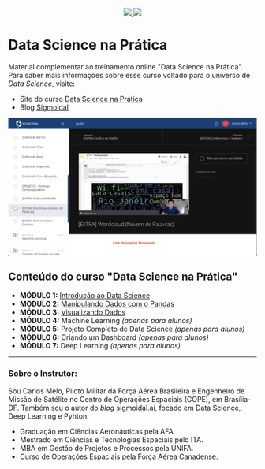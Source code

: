 <p align="center">
    <a href="http://sigmoidal.ai" alt="Contributors">
        <img src="https://img.shields.io/badge/sigmoidal-ai-yellow" />
    </a>
  <a href="https://creativecommons.org/licenses/by-nc-nd/4.0/deed.pt_BR"><img src="https://i.creativecommons.org/l/by-nc-nd/4.0/88x31.png" height="20px">
  </a>
</p>

# Data Science na Prática

Material complementar ao treinamento online "Data Science na Prática". Para saber mais informações sobre esse curso voltádo para o universo de *Data Science*, visite:

* Site do curso [Data Science na Prática](https://curso.sigmoidal.ai?utm_source=github)
* Blog [Sigmoidal](https://curso.sigmoidal.ai)

<p align="center">
  <img src="data_science_na_pratica.png" align="center" title="Data Science na Prática" width="600">
</p>

## Conteúdo do curso "Data Science na Prática"

* **MÓDULO 1:** [Introdução ao Data Science](https://github.com/carlosfab/curso_data_science_na_pratica/tree/master/modulo_01)
* **MÓDULO 2:**  [Manipulando Dados com o Pandas](https://github.com/carlosfab/curso_data_science_na_pratica/tree/master/modulo_02)
* **MÓDULO 3:** [Visualizando Dados](https://github.com/carlosfab/curso_data_science_na_pratica/tree/master/modulo_03)
* **MÓDULO 4:** Machine Learning *(apenas para alunos)*
* **MÓDULO 5:** Projeto Completo de Data Science *(apenas para alunos)*
* **MÓDULO 6:** Criando um Dashboard *(apenas para alunos)*
* **MÓDULO 7:** Deep Learning *(apenas para alunos)*
---

### Sobre o Instrutor:

Sou Carlos Melo, Piloto Militar da Força Aérea Brasileira e Engenheiro de Missão de Satélite no Centro de Operações Espaciais (COPE), em Brasília-DF. Também sou o autor do *blog* [sigmoidal.ai](http://sigmoidal.ai), focado em Data Science, Deep Learning e Pyhton.

* Graduação em Ciências Aeronáuticas pela AFA.
* Mestrado em Ciências e Tecnologias Espaciais pelo ITA.
* MBA em Gestão de Projetos e Processos pela UNIFA.
* Curso de Operações Espaciais pela Força Aérea Canadense.

